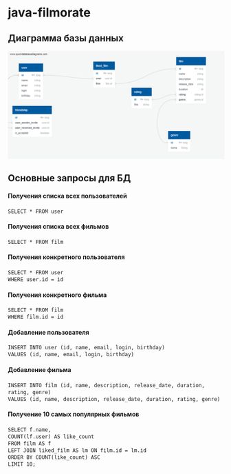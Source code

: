 # java-filmorate

## Диаграмма базы данных
![Диаграмма](https://github.com/VLs125/java-filmorate/blob/main/DatabaseDiagram.png)

## Основные запросы для БД
#### Получения списка всех пользователей
``` 
SELECT * FROM user
```

#### Получения списка всех фильмов
```
SELECT * FROM film
```

#### Получения конкретного пользователя
```
SELECT * FROM user
WHERE user.id = id
 ````
  
#### Получения конкретного фильма
```
SELECT * FROM film
WHERE film.id = id 
```
  
#### Добавление пользователя
``` 
INSERT INTO user (id, name, email, login, birthday) 
VALUES (id, name, email, login, birthday)
```

#### Добавление фильма
```
INSERT INTO film (id, name, description, release_date, duration, rating, genre) 
VALUES (id, name, description, release_date, duration, rating, genre)
```

#### Получение 10 самых популярных фильмов
```  
SELECT f.name,  
COUNT(lf.user) AS like_count  
FROM film AS f  
LEFT JOIN liked_film AS lm ON film.id = lm.id  
ORDER BY COUNT(like_count) ASC 
LIMIT 10;  
```
  
